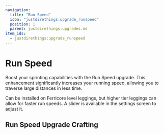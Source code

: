 ```yaml
---
navigation:
  title: "Run Speed"
  icon: "justdirethings:upgrade_runspeed"
  position: 1
  parent: justdirethings:upgrades.md
item_ids:
  - justdirethings:upgrade_runspeed
---
```


# Run Speed

Boost your sprinting capabilities with the Run Speed upgrade. This enhancement significantly increases your running speed, allowing you to traverse large distances in less time.

Can be installed on Ferricore level leggings, but higher tier leggings can allow for faster run speeds. A slider is available in the settings screen to adjust it.

## Run Speed Upgrade Crafting



<Recipe id="justdirethings:upgrade_runspeed" />

